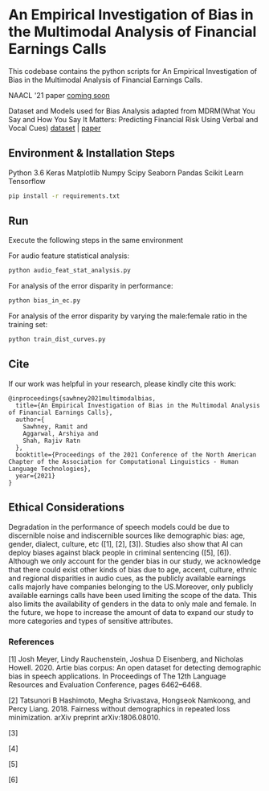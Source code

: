 # An Empirical Investigation of Bias in the Multimodal Analysis of Financial Earnings Calls

This codebase contains the python scripts for An Empirical Investigation of Bias in the Multimodal Analysis of Financial Earnings Calls.

NAACL '21 paper [coming soon](#)

Dataset and Models used for Bias Analysis adapted from MDRM(What You Say and How You Say It Matters:
Predicting Financial Risk Using Verbal and Vocal Cues) [dataset](https://github.com/GeminiLn/EarningsCall_Dataset) | [paper](https://www.aclweb.org/anthology/P19-1038.pdf)

## Environment & Installation Steps

Python 3.6
Keras
Matplotlib
Numpy
Scipy
Seaborn
Pandas
Scikit Learn
Tensorflow

```bash
pip install -r requirements.txt
```

## Run

Execute the following steps in the same environment

For audio feature statistical analysis:

```bash
python audio_feat_stat_analysis.py
```
For analysis of the error disparity in performance:

```bash
python bias_in_ec.py
```
For analysis of the error disparity by varying the male:female ratio in the training set:

```bash
python train_dist_curves.py
```

## Cite

If our work was helpful in your research, please kindly cite this work:

```
@inproceedings{sawhney2021multimodalbias,
  title={An Empirical Investigation of Bias in the Multimodal Analysis of Financial Earnings Calls},
  author={
    Sawhney, Ramit and
    Aggarwal, Arshiya and
    Shah, Rajiv Ratn
  },
  booktitle={Proceedings of the 2021 Conference of the North American Chapter of the Association for Computational Linguistics - Human Language Technologies},
  year={2021}
}
```

## Ethical Considerations

Degradation in the performance of speech models could be due to discernible noise and indiscernible sources like  demographic bias:  age,  gender,  dialect, culture, etc ([1], [2], [3]).  Studies also show that AI can deploy biases against black people in criminal sentencing ([5], [6]). Although we only account for the gender bias in our study, we acknowledge that there could exist other kinds of bias due to age, accent, culture, ethnic and regional disparities in audio cues, as the publicly available earnings calls majorly have companies belonging to the US.Moreover, only publicly available earnings calls have been used limiting the scope of the data. This also limits the availability of genders in the data to only male and female.  In the future, we hope to increase the amount of data to expand our study to more categories and types of sensitive attributes.


### References

[1] Josh  Meyer,   Lindy  Rauchenstein,   Joshua  D  Eisenberg,  and  Nicholas  Howell.  2020.   Artie  bias  corpus:   An  open  dataset  for  detecting  demographic bias in speech applications.  In Proceedings of The 12th  Language  Resources  and  Evaluation  Conference, pages 6462–6468.

[2] Tatsunori B Hashimoto, Megha Srivastava, Hongseok Namkoong, and Percy Liang. 2018.   Fairness without  demographics  in  repeated  loss  minimization. arXiv preprint arXiv:1806.08010.

[3]

[4]

[5]

[6]
